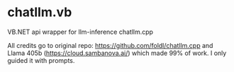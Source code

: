 # chatllm.vb
VB.NET api wrapper for llm-inference chatllm.cpp

All credits go to original repo: https://github.com/foldl/chatllm.cpp and Llama 405b (https://cloud.sambanova.ai/) which made 99% of work. I only guided it with prompts.

